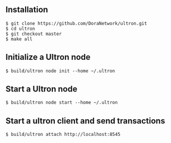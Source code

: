 ## Installation

```shell
$ git clone https://github.com/DoraNetwork/ultron.git
$ cd ultron
$ git checkout master
$ make all
```
## Initialize a Ultron node

```
$ build/ultron node init --home ~/.ultron
```

## Start a Ultron node

```
$ build/ultron node start --home ~/.ultron
```

## Start a ultron client and send transactions

```
$ build/ultron attach http://localhost:8545
```
